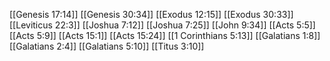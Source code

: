 [[Genesis 17:14]]
[[Genesis 30:34]]
[[Exodus 12:15]]
[[Exodus 30:33]]
[[Leviticus 22:3]]
[[Joshua 7:12]]
[[Joshua 7:25]]
[[John 9:34]]
[[Acts 5:5]]
[[Acts 5:9]]
[[Acts 15:1]]
[[Acts 15:24]]
[[1 Corinthians 5:13]]
[[Galatians 1:8]]
[[Galatians 2:4]]
[[Galatians 5:10]]
[[Titus 3:10]]
